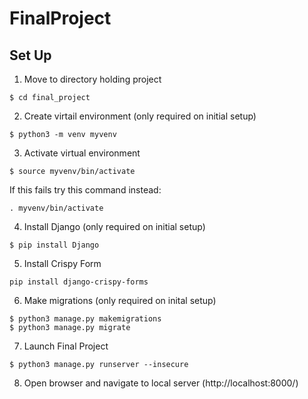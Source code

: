 # FinalProject

## Set Up

1. Move to directory holding project
```
$ cd final_project
```
2. Create virtail environment (only required on initial setup)
```
$ python3 -m venv myvenv
```
3. Activate virtual environment
```
$ source myvenv/bin/activate
```
If this fails try this command instead:
```
. myvenv/bin/activate
```
4. Install Django (only required on initial setup)
```
$ pip install Django
```
5. Install Crispy Form
```
pip install django-crispy-forms
```

6. Make migrations (only required on inital setup)
```
$ python3 manage.py makemigrations
$ python3 manage.py migrate
```
7. Launch Final Project
```
$ python3 manage.py runserver --insecure
```
8. Open browser and navigate to local server
(http://localhost:8000/)
